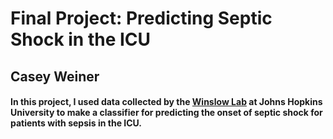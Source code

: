 # Final Project: Predicting Septic Shock in the ICU
## Casey Weiner
#### In this project, I used data collected by the [Winslow Lab](https://www.bme.jhu.edu/faculty_staff/raimond-l-winslow-phd/) at Johns Hopkins University to make a classifier for predicting the onset of septic shock for patients with sepsis in the ICU.
